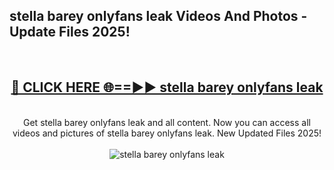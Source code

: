 <h2>stella barey onlyfans leak Videos And Photos - Update Files 2025!</h2>
<br>
<div align="center">
<h2><a href="https://linkcuts.com/hfmhzwbr" rel="nofollow">🔴 CLICK HERE 🌐==►► stella barey onlyfans leak</a></h2>
<br>
Get stella barey onlyfans leak and all content. Now you can access all videos and pictures of stella barey onlyfans leak. New Updated Files 2025!
<br>
<br>
<a href="https://linkcuts.com/hfmhzwbr" rel="nofollow" data-target="animated-image.originalLink"><img src="https://i.ibb.co.com/WyWwxjT/player-gif2.gif" alt="stella barey onlyfans leak" style="max-width: 100%; display: inline-block;" data-target="animated-image.originalImage"></a>
</div>
<br>